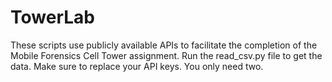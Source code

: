 # TowerLab
These scripts use publicly available APIs to facilitate the completion of the Mobile Forensics Cell Tower assignment.
Run the read_csv.py file to get the data. Make sure to replace your API keys. You only need two.
